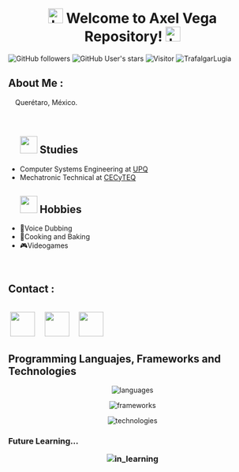   <h1 align="center"><img alt="https://github.com/TrafalgarLugia" src="https://media3.giphy.com/media/v1.Y2lkPTc5MGI3NjExNDNkdDVpcTltZzdzajdqY2JqeDMyYmU4b25pNXAxZjR6a2VkeWV3NyZlcD12MV9pbnRlcm5hbF9naWZfYnlfaWQmY3Q9cw/CwTvSiWflgCGKgz5eb/giphy.gif" width="30"
        /> Welcome to Axel Vega Repository! <img alt="https://github.com/TrafalgarLugia" src="https://media3.giphy.com/media/v1.Y2lkPTc5MGI3NjExNDNkdDVpcTltZzdzajdqY2JqeDMyYmU4b25pNXAxZjR6a2VkeWV3NyZlcD12MV9pbnRlcm5hbF9naWZfYnlfaWQmY3Q9cw/CwTvSiWflgCGKgz5eb/giphy.gif" width="30"
        />
  </h1>

![GitHub followers](https://img.shields.io/github/followers/TrafalgarLugia?style=social) ![GitHub User's stars](https://img.shields.io/github/stars/TrafalgarLugia?style=social) ![Visitor](https://visitor-badge.laobi.icu/badge?page_id=TrafalgarLugia.repoName) <img src="https://komarev.com/ghpvc/?username=TrafalgarLugia" alt="TrafalgarLugia" />

## About Me :
<p>
  <img src="https://media.giphy.com/media/v1.Y2lkPTc5MGI3NjExdnVueTJjZGplYWd4cDd4ZHNxZDN6bHVuNW1jNDZ5eGdsaW1iaDg5dCZlcD12MV9zdGlja2Vyc19zZWFyY2gmY3Q9cw/de9m7Q8RPY8aes63aa/giphy.gif"
    width="10"/>
  Querétaro, México.
</p>
<br>
<ul type="A"><h2> <img src="https://media.giphy.com/media/v1.Y2lkPTc5MGI3NjExN3ltOWQ4cWo5ZG05Ym51dDZqa2UybnNmNzdmaXB3azdzeGd6Yzc5YyZlcD12MV9zdGlja2Vyc19zZWFyY2gmY3Q9cw/ixN1f5UlViepnCjHkn/giphy.gif" width="35"/> Studies</h2>
  <li>Computer Systems Engineering at
    <a href="https://www.upq.mx" target="_blank">UPQ</a></li>
  <li>Mechatronic Technical at 
    <a href="https://w.cecyteq.edu.mx/" target="_blank">CECyTEQ</a></li>
</ul>

<ul type="A"><h2> <img src="https://media.giphy.com/media/v1.Y2lkPTc5MGI3NjExZnJqM24zNXc2Z2k3dXJjNDUydGQ5eHoxYnAyYTZueGJiZXN4bmRlNiZlcD12MV9zdGlja2Vyc19zZWFyY2gmY3Q9cw/M2kCXo31seejZyuCMZ/giphy.gif" width="35"/> Hobbies</h2>
  <li>🎤Voice Dubbing</li>
  <li>🎂Cooking and Baking</li>
  <li>🎮Videogames</li>
</ul>
<br>

## Contact :
<br>
&nbsp;<a alt="linkedin" href="https://www.linkedin.com/in/axel-francisco-vega-ledesma/" target="_blank"><img src="https://www.svgrepo.com/show/157006/linkedin.svg" width="50"></a>&nbsp;&nbsp;&nbsp;&nbsp;
<a alt="number" href="https://wa.me/524423964491" target="_blank"><img src="https://www.svgrepo.com/show/398466/telephone-receiver.svg" width="50"></a>&nbsp;&nbsp;&nbsp;&nbsp;
<a alt="email" href="mailto:vega.axelf@gmail.com" target="_blank"><img src="https://www.svgrepo.com/show/530587/mail.svg" width="50"></a>&nbsp;&nbsp;&nbsp;&nbsp;
<br>

## Programming Languajes, Frameworks and Technologies

<p align="center">
    <img alt="languages" src="https://skillicons.dev/icons?i=py,js,css,html,php" />
</p>
<p align="center">
    <img alt="frameworks" src="https://skillicons.dev/icons?i=bootstrap,tailwind,vue,react,laravel" />
</p>
<p align="center">
    <img alt="technologies" src="https://skillicons.dev/icons?i=mysql,postgres,npm,nodejs,sentry" />
</p>

<h3>Future Learning...
<p align="center">
    <img alt="in_learning" src="https://skillicons.dev/icons?i=jenkins,kubernetes,docker,aws,terraform" />
</p>
